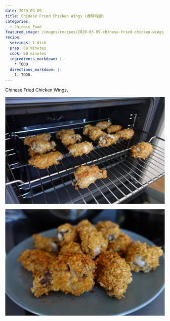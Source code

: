 ```yaml
---
date: 2020-03-09
title: Chinese Fried Chicken Wings (香酥鸡翅)
categories:
  - Chinese Food
featured_image: /images/recipes/2020-03-09-chinese-fried-chicken-wings-0.jpg
recipe:
  servings: 1 dish
  prep: 60 minutes
  cook: 60 minutes
  ingredients_markdown: |-
    * TODO
  directions_markdown: |-
    1. TODO.
---
```

Chinese Fried Chicken Wings.

![pic](/images/recipes/2020-03-09-chinese-fried-chicken-wings-1.jpg)

![pic](/images/recipes/2020-03-09-chinese-fried-chicken-wings-2.jpg)